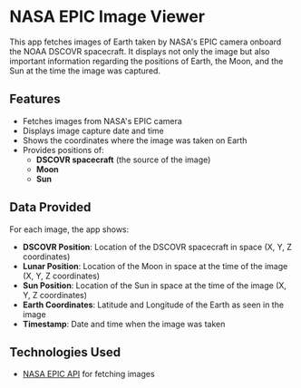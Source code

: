 # NASA EPIC Image Viewer

This app fetches images of Earth taken by NASA's EPIC camera onboard the NOAA DSCOVR spacecraft. It displays not only the image but also important information regarding the positions of Earth, the Moon, and the Sun at the time the image was captured.

## Features
- Fetches images from NASA's EPIC camera
- Displays image capture date and time
- Shows the coordinates where the image was taken on Earth
- Provides positions of:
  - **DSCOVR spacecraft** (the source of the image)
  - **Moon** 
  - **Sun**
  
## Data Provided
For each image, the app shows:
- **DSCOVR Position**: Location of the DSCOVR spacecraft in space (X, Y, Z coordinates)
- **Lunar Position**: Location of the Moon in space at the time of the image (X, Y, Z coordinates)
- **Sun Position**: Location of the Sun in space at the time of the image (X, Y, Z coordinates)
- **Earth Coordinates**: Latitude and Longitude of the Earth as seen in the image
- **Timestamp**: Date and time when the image was taken


## Technologies Used
- [NASA EPIC API](https://epic.gsfc.nasa.gov/) for fetching images
